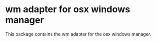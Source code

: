 # wm adapter for osx windows manager

This package contains the wm adapter for the osx windows manager.
